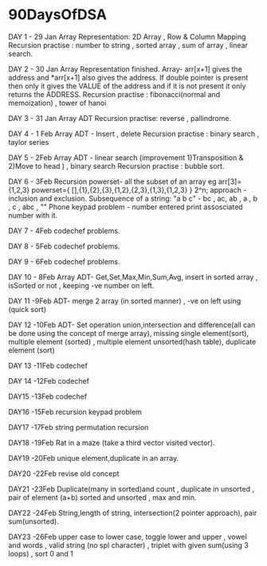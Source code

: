 # 90DaysOfDSA

DAY 1 - 29 Jan
Array Representation: 2D Array , Row & Column Mapping 
Recursion practise : number to string , sorted array , sum of array , linear search.

DAY 2 - 30 Jan
Array Representation finished.
Array- arr[x+1] gives the address and *arr[x+1] also gives the address. If double pointer is present then only it gives the VALUE of the address and if
it is not present it only returns the ADDRESS.
Recursion practise : fibonacci(normal and memoization) , tower of hanoi


DAY 3 - 31 Jan
Array ADT
Recursion practise: reverse , pallindrome.

DAY 4 - 1 Feb
Array ADT - Insert , delete
Recursion practise : binary search , taylor series

DAY 5 - 2Feb
Array ADT - linear search (improvement 1)Transposition & 2)Move to head ) , binary search
Recursion practise : bubble sort.

DAY 6 - 3Feb
Recursion 
powerset- all the subset of an array eg arr[3]={1,2,3} powerset={ [],{1},{2},{3},{1,2},{2,3},{1,3},{1,2,3} } 2^n;
approach - inclusion and exclusion.
Subsequence of a string: "a b c" - bc , ac, ab , a , b , c , abc , "" 
Phone keypad problem - number entered print assosciated number with it.

DAY 7 - 4Feb
codechef problems.

DAY 8 - 5Feb
codechef problems.

DAY 9 - 6Feb
codechef problems.

DAY 10 - 8Feb
Array ADT- Get,Set,Max,Min,Sum,Avg, insert in sorted array , isSorted or not , keeping -ve number on left.

DAY 11 -9Feb
ADT- merge 2 array (in sorted manner) , -ve on left using (quick sort)

DAY 12 -10Feb
ADT- Set operation union,intersection and difference(all can be done using the concept of merge array), missing single element(sort),
multiple element (sorted) , multiple element unsorted(hash table), duplicate element (sort) 

DAY 13 -11Feb
codechef

DAY 14 -12Feb
codechef

DAY15 -13Feb
codechef

DAY16 -15Feb
recursion keypad problem

DAY17 -17Feb
string permutation recursion

DAY18 -19Feb
Rat in a maze (take a third vector visited vector).

DAY19 -20Feb
unique element,duplicate in an array.

DAY20 -22Feb
revise old concept

DAY21 -23Feb
Duplicate(many in sorted)and count , duplicate in unsorted , pair of element (a+b) sorted and unsorted , max and min.

DAY22 -24Feb
String,length of string, intersection(2 pointer approach), pair sum(unsorted).

DAY23 -26Feb
upper case to lower case, toggle lower and upper , vowel and words , valid string (no spl character) , triplet with given sum(using 3 loops) , sort 0 and 1
